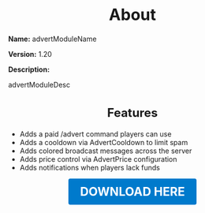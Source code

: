 <h1 style="text-align:center; font-size:2rem; font-weight:bold;">About</h1>

**Name:**
advertModuleName

**Version:**
1.20

**Description:**

advertModuleDesc

<h2 style="text-align:center; font-size:1.5rem; font-weight:bold;">Features</h2>

- Adds a paid /advert command players can use
- Adds a cooldown via AdvertCooldown to limit spam
- Adds colored broadcast messages across the server
- Adds price control via AdvertPrice configuration
- Adds notifications when players lack funds





<p align="center"><a href="https://github.com/LiliaFramework/Modules/raw/refs/heads/gh-pages/advert.zip" style="display:inline-block;padding:12px 24px;font-size:1.5rem;font-weight:bold;text-decoration:none;color:#fff;background-color:var(--md-primary-fg-color,#007acc);border-radius:4px;">DOWNLOAD HERE</a></p>
